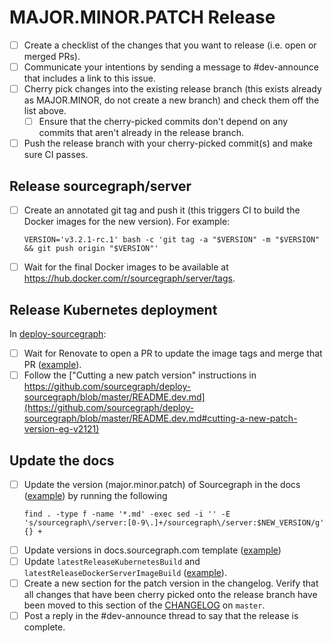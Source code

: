 <!--
This template is used for patch releases.
It is not used for our monthly major/minor releases of Sourcegraph.
See [release_issue_template.md](release_issue_template.md) for the monthly release checklist.
-->

# MAJOR.MINOR.PATCH Release

- [ ] Create a checklist of the changes that you want to release (i.e. open or merged PRs).
- [ ] Communicate your intentions by sending a message to #dev-announce that includes a link to this issue.
- [ ] Cherry pick changes into the existing release branch (this exists already as MAJOR.MINOR, do not create a new branch) and check them off the list above.
    - [ ] Ensure that the cherry-picked commits don't depend on any commits that aren't already in the release branch.
- [ ] Push the release branch with your cherry-picked commit(s) and make sure CI passes.

## Release sourcegraph/server

- [ ] Create an annotated git tag and push it (this triggers CI to build the Docker images for the new version). For example:
    ```
    VERSION='v3.2.1-rc.1' bash -c 'git tag -a "$VERSION" -m "$VERSION" && git push origin "$VERSION"'
    ```

- [ ] Wait for the final Docker images to be available at https://hub.docker.com/r/sourcegraph/server/tags.

## Release Kubernetes deployment

In [deploy-sourcegraph](https://github.com/sourcegraph/deploy-sourcegraph):

- [ ] Wait for Renovate to open a PR to update the image tags and merge that PR ([example](https://github.com/sourcegraph/deploy-sourcegraph/pull/199)).
- [ ] Follow the ["Cutting a new patch version" instructions in https://github.com/sourcegraph/deploy-sourcegraph/blob/master/README.dev.md](https://github.com/sourcegraph/deploy-sourcegraph/blob/master/README.dev.md#cutting-a-new-patch-version-eg-v2121)

## Update the docs

- [ ] Update the version (major.minor.patch) of Sourcegraph in the docs ([example](https://github.com/sourcegraph/sourcegraph/pull/2841)) by running the following
  ```
  find . -type f -name '*.md' -exec sed -i '' -E 's/sourcegraph\/server:[0-9\.]+/sourcegraph\/server:$NEW_VERSION/g' {} +
  ```
- [ ] Update versions in docs.sourcegraph.com template ([example](https://github.com/sourcegraph/sourcegraph/pull/2841/files#diff-3d0e70da24a04f44a1fdc404b7242b89))
- [ ] Update `latestReleaseKubernetesBuild` and `latestReleaseDockerServerImageBuild` ([example](https://github.com/sourcegraph/sourcegraph/pull/2370/commits/15925f2769564225e37013acb52d9d0b30e1336c)).
- [ ] Create a new section for the patch version in the changelog. Verify that all changes that have been cherry picked onto the release branch have been moved to this section of the [CHANGELOG](https://github.com/sourcegraph/sourcegraph/blob/master/CHANGELOG.md) on `master`.
- [ ] Post a reply in the #dev-announce thread to say that the release is complete.
